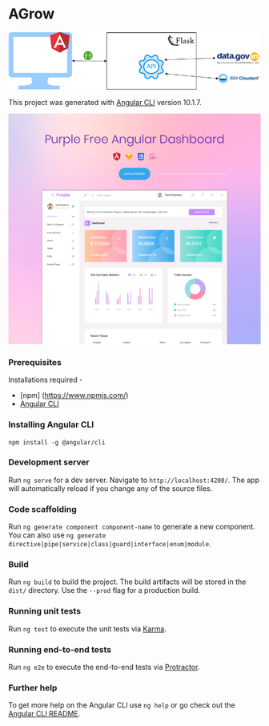 # AGrow

![AGrow UI Application](https://github.com/bmk15897/agrow/blob/main/agrowFrontend/AGrowAngularUIArchitecture.png)

This project was generated with [Angular CLI](https://github.com/angular/angular-cli) version 10.1.7.


[![N|Solid](preview.jpg)](https://bootstrapdash.com/demo/purple-angular-free/preview/dashboard/)

### Prerequisites

Installations required - 

- [npm] (https://www.npmjs.com/)
- [Angular CLI](https://github.com/angular/angular-cli)

### Installing Angular CLI

```
npm install -g @angular/cli
```

### Development server

Run `ng serve` for a dev server. Navigate to `http://localhost:4200/`. The app will automatically reload if you change any of the source files.

### Code scaffolding

Run `ng generate component component-name` to generate a new component. You can also use `ng generate directive|pipe|service|class|guard|interface|enum|module`.

### Build

Run `ng build` to build the project. The build artifacts will be stored in the `dist/` directory. Use the `--prod` flag for a production build.

### Running unit tests

Run `ng test` to execute the unit tests via [Karma](https://karma-runner.github.io).

### Running end-to-end tests

Run `ng e2e` to execute the end-to-end tests via [Protractor](http://www.protractortest.org/).

### Further help

To get more help on the Angular CLI use `ng help` or go check out the [Angular CLI README](https://github.com/angular/angular-cli/blob/master/README.md).
